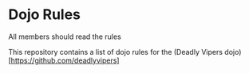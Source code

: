 Dojo Rules
==========

All members should read the rules

This repository contains a list of dojo rules for the (Deadly Vipers dojo)[https://github.com/deadlyvipers]
